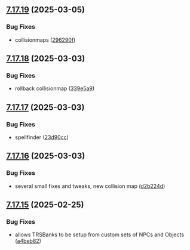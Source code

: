 ## [7.17.19](https://github.com/Torwent/SRL-T/compare/v7.17.18...v7.17.19) (2025-03-05)


### Bug Fixes

* collisionmaps ([296290f](https://github.com/Torwent/SRL-T/commit/296290ff8209df5bb7fd91d1c48b3ba91737c08a))



## [7.17.18](https://github.com/Torwent/SRL-T/compare/v7.17.17...v7.17.18) (2025-03-03)


### Bug Fixes

* rollback collisionmap ([339e5a9](https://github.com/Torwent/SRL-T/commit/339e5a9d8f3f689df04809f9fefa3ee5a2a85c80))



## [7.17.17](https://github.com/Torwent/SRL-T/compare/v7.17.16...v7.17.17) (2025-03-03)


### Bug Fixes

* spellfinder ([23d90cc](https://github.com/Torwent/SRL-T/commit/23d90cca06edb8ca4418b58f4f087b09c93841c9))



## [7.17.16](https://github.com/Torwent/SRL-T/compare/v7.17.15...v7.17.16) (2025-03-03)


### Bug Fixes

* several small fixes and tweaks, new collision map ([d2b224d](https://github.com/Torwent/SRL-T/commit/d2b224d26fb93ff50b33839bdac4b416de5e0e59))



## [7.17.15](https://github.com/Torwent/SRL-T/compare/v7.17.14...v7.17.15) (2025-02-25)


### Bug Fixes

* allows TRSBanks to be setup from custom sets of NPCs and Objects ([a4beb82](https://github.com/Torwent/SRL-T/commit/a4beb827eb4a46316d1d45ba89b58f4080122ba5))



